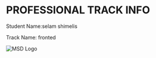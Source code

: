 # PROFESSIONAL TRACK INFO

Student Name:selam shimelis

Track Name: fronted

![MSD Logo](assets/msd-6th-batch-logo.png "MSD 6th Batch Logo") 
